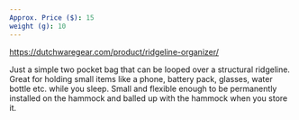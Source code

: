 ```yaml
---
Approx. Price ($): 15
weight (g): 10
---
```

https://dutchwaregear.com/product/ridgeline-organizer/

Just a simple two pocket bag that can be looped over a structural ridgeline. Great for holding small items like a phone, battery pack, glasses, water bottle etc. while you sleep. Small and flexible enough to be permanently installed on the hammock and balled up with the hammock when you store it.